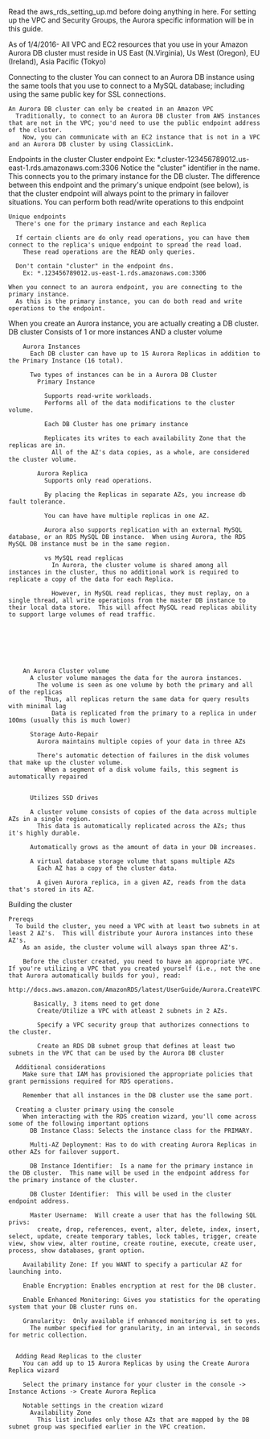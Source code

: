 Read the aws_rds_setting_up.md before doing anything in here.
  For setting up the VPC and Security Groups, the Aurora specific information will be in this guide.




  As of 1/4/2016- All VPC and EC2 resources that you use in your Amazon Aurora DB cluster must reside in US East (N.Virginia), Us West (Oregon), EU (Ireland), Asia Pacific (Tokyo)

  Connecting to the cluster
    You can connect to an Aurora DB instance using the same tools that you use to connect to a MySQL database; including using the same public key for SSL connections.

    An Aurora DB cluster can only be created in an Amazon VPC
      Traditionally, to connect to an Aurora DB cluster from AWS instances that are not in the VPC; you'd need to use the public endpoint address of the cluster.
        Now, you can communicate with an EC2 instance that is not in a VPC and an Aurora DB cluster by using ClassicLink.



  Endpoints in the cluster
    Cluster endpoint
      Ex: *.cluster-123456789012.us-east-1.rds.amazonaws.com:3306
        Notice the "cluster" identifier in the name.
        This connects you to the primary instance for the DB cluster.
          The difference between this endpoint and the primary's unique endpoint (see below), is that the cluster endpoint will always point to the primary in failover situations.
        You can perform both read/write operations to this endpoint



    Unique endpoints
      There's one for the primary instance and each Replica

      If certain clients are do only read operations, you can have them connect to the replica's unique endpoint to spread the read load.
        These read operations are the READ only queries.

      Don't contain "cluster" in the endpoint dns.
        Ex: *.123456789012.us-east-1.rds.amazonaws.com:3306

    When you connect to an aurora endpoint, you are connecting to the primary instance.
      As this is the primary instance, you can do both read and write operations to the endpoint.

  When you create an Aurora instance, you are actually creating a DB cluster.
    DB cluster
      Consists of
        1 or more instances AND a cluster volume


        Aurora Instances
          Each DB cluster can have up to 15 Aurora Replicas in addition to the Primary Instance (16 total).

          Two types of instances can be in a Aurora DB Cluster
            Primary Instance

              Supports read-write workloads.
              Performs all of the data modifications to the cluster volume.

              Each DB Cluster has one primary instance

              Replicates its writes to each availability Zone that the replicas are in.
                All of the AZ's data copies, as a whole, are considered the cluster volume.

            Aurora Replica
              Supports only read operations.

              By placing the Replicas in separate AZs, you increase db fault tolerance.

              You can have have multiple replicas in one AZ.

              Aurora also supports replication with an external MySQL database, or an RDS MySQL DB instance.  When using Aurora, the RDS MySQL DB instance must be in the same region.

              vs MySQL read replicas
                In Aurora, the cluster volume is shared among all instances in the cluster, thus no additional work is required to replicate a copy of the data for each Replica.

                However, in MySQL read replicas, they must replay, on a single thread, all write operations from the master DB instance to their local data store.  This will affect MySQL read replicas ability to support large volumes of read traffic.







        An Aurora Cluster volume
          A cluster volume manages the data for the aurora instances. 
            The volume is seen as one volume by both the primary and all of the replicas
              Thus, all replicas return the same data for query results with minimal lag
                Data is replicated from the primary to a replica in under 100ms (usually this is much lower)

          Storage Auto-Repair
            Aurora maintains multiple copies of your data in three AZs

            There's automatic detection of failures in the disk volumes that make up the cluster volume.
              When a segment of a disk volume fails, this segment is automatically repaired
          

          Utilizes SSD drives

          A cluster volume consists of copies of the data across multiple AZs in a single region.
            This data is automatically replicated across the AZs; thus it's highly durable.

          Automatically grows as the amount of data in your DB increases. 

          A virtual database storage volume that spans multiple AZs
            Each AZ has a copy of the cluster data.

            A given Aurora replica, in a given AZ, reads from the data that's stored in its AZ.  

  Building the cluster

    Prereqs
      To build the cluster, you need a VPC with at least two subnets in at least 2 AZ's.  This will distribute your Aurora instances into these AZ's.
        As an aside, the cluster volume will always span three AZ's.

        Before the cluster created, you need to have an appropriate VPC.  If you're utilizing a VPC that you created yourself (i.e., not the one that Aurora automatically builds for you), read:
           http://docs.aws.amazon.com/AmazonRDS/latest/UserGuide/Aurora.CreateVPC.html

           Basically, 3 items need to get done
            Create/Utilize a VPC with atleast 2 subnets in 2 AZs.

            Specify a VPC security group that authorizes connections to the cluster.

            Create an RDS DB subnet group that defines at least two subnets in the VPC that can be used by the Aurora DB cluster

      Additional considerations
        Make sure that IAM has provisioned the appropriate policies that grant permissions required for RDS operations.

        Remember that all instances in the DB cluster use the same port.

      Creating a cluster primary using the console
        When interacting with the RDS creation wizard, you'll come across some of the following important options
          DB Instance Class: Selects the instance class for the PRIMARY.

          Multi-AZ Deployment: Has to do with creating Aurora Replicas in other AZs for failover support.

          DB Instance Identifier:  Is a name for the primary instance in the DB cluster.  This name will be used in the endpoint address for the primary instance of the cluster.

          DB Cluster Identifier:  This will be used in the cluster endpoint address.

          Master Username:  Will create a user that has the following SQL privs:
            create, drop, references, event, alter, delete, index, insert, select, update, create temporary tables, lock tables, trigger, create view, show view, alter routine, create routine, execute, create user, process, show databases, grant option.

        Availability Zone: If you WANT to specify a particular AZ for launching into.

        Enable Encryption: Enables encryption at rest for the DB cluster.

        Enable Enhanced Monitoring: Gives you statistics for the operating system that your DB cluster runs on.

        Granularity:  Only available if enhanced monitoring is set to yes.
          The number specified for granularity, in an interval, in seconds for metric collection.


      Adding Read Replicas to the cluster
        You can add up to 15 Aurora Replicas by using the Create Aurora Replica wizard

        Select the primary instance for your cluster in the console -> Instance Actions -> Create Aurora Replica

        Notable settings in the creation wizard
          Availability Zone
            This list includes only those AZs that are mapped by the DB subnet group was specified earlier in the VPC creation.








